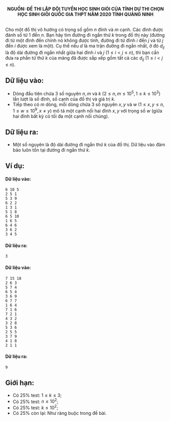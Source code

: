 **<center>NGUỒN: ĐỀ THI LẬP ĐỘI TUYỂN HỌC SINH GIỎI CỦA TỈNH DỰ THI CHỌN HỌC SINH GIỎI QUỐC GIA THPT NĂM 2020 TỈNH QUẢNG NINH</center>**
<br>

Cho một đồ thị vô hướng có trọng số gồm $n$ đỉnh và $m$ cạnh. Các đỉnh được đánh số từ $1$ đến $n$. 
Bạn hãy tìm đường đi ngắn thứ $k$ trong đồ thị này (đường đi từ một đỉnh đến chính nó không được tính, đường đi từ đỉnh $i$ đến $j$ và từ $j$ đến $i$ được xem là một).
Cụ thể nếu $d$ là ma trận đường đi ngắn nhất, ở đó $d_{ij}$ là độ dài đường đi ngắn nhất giữa hai đỉnh $i$ và $j\ (1 ≤ i < j ≤ n)$, thì bạn cần đưa ra phần tử thứ $k$ của mảng đã được sắp xếp gồm tất cả các $d_{ij}\ (1 ≤ i < j ≤ n)$.

## Dữ liệu vào:
- Dòng đầu tiên chứa $3$ số nguyên $n, m$ và $k\ (2 ≤ n, m ≤ 10^5, 1 ≤ k ≤ 10^3)$ lần lượt là số đỉnh, số cạnh của đồ thị và giá trị $k$. 
- Tiếp theo có $m$ dòng, mỗi dòng chứa $3$ số nguyên $x, y$ và $w\ (1 ≤ x, y ≤ n, 1 ≤ w ≤ 10^9, x ≠ y)$ mô tả một cạnh nối hai đỉnh $x, y$ với trọng số $w$ (giữa hai đỉnh bất kỳ có tối đa một cạnh nối chúng).

## Dữ liệu ra:
- Một số nguyên là độ dài đường đi ngắn thứ $k$ của đồ thị. Dữ liệu vào đảm bảo luôn tồn tại đường đi ngắn thứ $k$.

## Ví dụ:
#### Dữ liệu vào:
```
6 10 5
2 5 1
5 3 9
6 2 2
1 3 1
5 1 8
6 5 10
1 6 5
6 4 6
3 6 2
3 4 5
```

#### Dữ liệu ra:
```
3
```

#### Dữ liệu vào:
```
7 15 18
2 6 3
5 7 4
6 5 4
3 6 9
6 7 7
1 6 4
7 1 6
7 2 1
4 3 2
3 2 8
5 3 6
2 5 5
3 7 9
4 1 8
2 1 1
```

#### Dữ liệu ra:
```
9
```

## Giới hạn:
- Có $25\%$ test: $1 ≤ k ≤ 3$;
- Có $25\%$ test: $n ≤ 10^2$;
- Có $25\%$ test: $k ≤ 10^2$;
- Có $25\%$ còn lại: Như ràng buộc trong đề bài.
